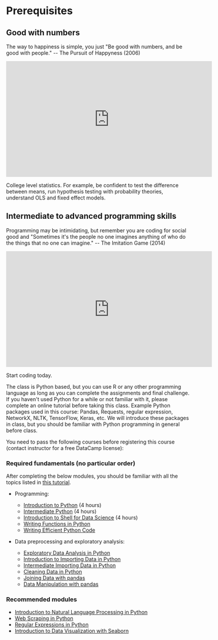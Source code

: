 # Prerequisites

## Good with numbers

The way to happiness is simple, you just "Be good with numbers, and be good with people." -- The Pursuit of Happyness (2006)

<iframe width="560" height="315" src="https://www.youtube.com/embed/0rJKqe2dJkY" title="YouTube video player" frameborder="0" allow="accelerometer; autoplay; clipboard-write; encrypted-media; gyroscope; picture-in-picture" allowfullscreen></iframe>

College level statistics. For example, be confident to test the difference between means, run hypothesis testing with probability theories, understand OLS and fixed effect models.

## Intermediate to advanced programming skills

Programming may be intimidating, but remember you are coding for social good and "Sometimes it's the people no one imagines anything of who do the things that no one can imagine." -- The Imitation Game (2014)

<iframe width="560" height="315" src="https://www.youtube.com/embed/nuPZUUED5uk" title="YouTube video player" frameborder="0" allow="accelerometer; autoplay; clipboard-write; encrypted-media; gyroscope; picture-in-picture" allowfullscreen></iframe>

Start coding today.

The class is Python based, but you can use R or any other programming language as long as you can complete the assignments and final challenge. If you haven't used Python for a while or not familiar with it, please complete an online tutorial before taking this class. Example Python packages used in this course: Pandas, Requests, regular expression, NetworkX, NLTK, TensorFlow, Keras, etc. We will introduce these packages in class, but you should be familiar with Python programming in general before class.

You need to pass the following courses before registering this course (contact instructor for a free DataCamp license):

### Required fundamentals (no particular order)

After completing the below modules, you should be familiar with all the topics listed in [this tutorial](https://www.learnpython.org/).

- Programming:
	- [Introduction to Python](https://www.datacamp.com/courses/intro-to-python-for-data-science) (4 hours)
	- [Intermediate Python](https://app.datacamp.com/learn/courses/intermediate-python) (4 hours)
	- [Introduction to Shell for Data Science](https://www.datacamp.com/courses/introduction-to-shell-for-data-science) (4 hours)
	- [Writing Functions in Python](https://app.datacamp.com/learn/courses/writing-functions-in-python)
	- [Writing Efficient Python Code](https://app.datacamp.com/learn/courses/writing-efficient-python-code)

- Data preprocessing and exploratory analysis:
	- [Exploratory Data Analysis in Python](https://www.datacamp.com/courses/exploratory-data-analysis-in-python)
	- [Introduction to Importing Data in Python](https://app.datacamp.com/learn/courses/introduction-to-importing-data-in-python)
	- [Intermediate Importing Data in Python](https://app.datacamp.com/learn/courses/intermediate-importing-data-in-python)
	- [Cleaning Data in Python](https://app.datacamp.com/learn/courses/cleaning-data-in-python)
	- [Joining Data with pandas](https://app.datacamp.com/learn/courses/joining-data-with-pandas)
	- [Data Manipulation with pandas](https://app.datacamp.com/learn/courses/data-manipulation-with-pandas)

### Recommended modules

- [Introduction to Natural Language Processing in Python](https://www.datacamp.com/courses/introduction-to-natural-language-processing-in-python)
- [Web Scraping in Python](https://www.datacamp.com/courses/web-scraping-with-python)
- [Regular Expressions in Python](https://www.datacamp.com/courses/regular-expressions-in-python)
- [Introduction to Data Visualization with Seaborn](https://www.datacamp.com/courses/introduction-to-data-visualization-with-seaborn)